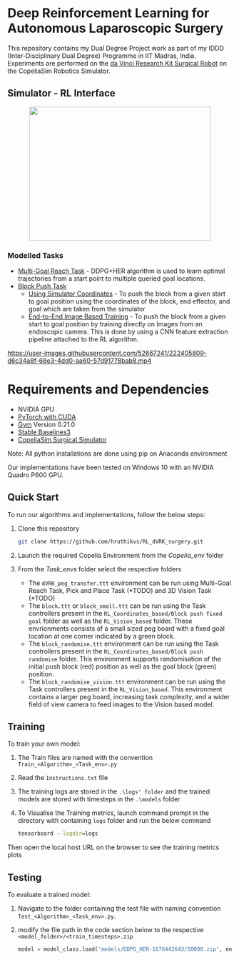 # Deep Reinforcement Learning for Autonomous Laparoscopic Surgery

This repository contains my Dual Degree Project work as part of my IDDD (Inter-Disciplinary Dual Degree) Programme in IIT Madras, India. Experiments are performed on the [da Vinci Research Kit Surgical Robot](https://www.intuitive-foundation.org/dvrk/) on the CopeliaSim Robotics Simulator. 

## Simulator - RL Interface 

 
<div align="center">
<img src="https://user-images.githubusercontent.com/52667241/226593143-755e02c3-08c1-4ca5-82b3-ca64cd29761b.png" height="300px" width="407px">
</div>

### Modelled Tasks
* [Multi-Goal Reach Task](#multi-goal-reach) - DDPG+HER algorithm is used to learn optimal trajectories from a start point to multiple queried goal locations.
* [Block Push Task](#block-push) 
    * [Using Simulator Coordinates](#baseline-algorithm) - To push the block from a given start to goal position using the coordinates of the block, end effector, and goal which are taken from the simulator
    * [End-to-End Image Based Training](#end-to-end-image) - To push the block from a given start to goal position by training directly on Images from an endoscopic camera. This is done by using a CNN feature extraction pipeline attached to the RL algorithm.

https://user-images.githubusercontent.com/52667241/222405809-d6c34a8f-68e3-4dd0-aa60-57d91778bab8.mp4 

 
 
# Requirements and Dependencies

* NVIDIA GPU 
* [PyTorch with CUDA](https://pytorch.org/)   
* [Gym](https://github.com/openai/gym) Version 0.21.0
* [Stable Baselines3](https://stable-baselines3.readthedocs.io/en/master/guide/install.html) 
* [CopeliaSim Surgical Simulator](https://www.coppeliarobotics.com/downloads)

Note: All python installations are done using pip on Anaconda environment

Our implementations have been tested on Windows 10 with an NVIDIA Quadro P600 GPU.

## Quick Start

To run our algorithms and implementations, follow the below steps:

1. Clone this repository 

    ```bash
    git clone https://github.com/hruthikvs/RL_dVRK_surgery.git
    ```

2. Launch the required Copelia Environment from the *Copelia_env* folder

3. From the *Task_envs* folder select the respective folders
    
    * The `dVRK_peg_transfer.ttt` environment can be run using Multi-Goal Reach Task, Pick and Place Task (*TODO) and 3D Vision Task (*TODO)
    * The `block.ttt` or `block_small.ttt` can be run using the Task controllers present in the `RL_Coordinates_based/Block push fixed goal` folder as well as the `RL_Vision_based` folder.  These envrionments consists of a small sized peg board with a fixed goal location at one corner indicated by a green block.
    * The `block_randomise.ttt` environment can be run using the Task controllers present in the `RL_Coordinates_based/Block push randomise` folder. This environment supports randomisation of the initial push block (red) position as well as the goal block (green) position.
    * The `block_randomise_vision.ttt`  environment can be run using the Task controllers present in the `RL_Vision_based`. This environment contains a larger peg board, increasing task complexity, and a wider field of view camera to feed images to the Vision based model.

## Training

To train your own model:

1. The Train files are named with the convention `Train_<Algorithm>_<Task_env>.py`

2. Read the `Instructions.txt` file

3. The training logs are stored in the `.\logs' folder` and the trained models are stored with timesteps in the `.\models` folder 

4. To Visualise the Training metrics, launch command prompt in the directory with containing `logs` folder and run the below command 

    ```cmd
    tensorboard --logdir=logs
    ```
Then open the local host URL on the browser to see the training metrics plots

 

## Testing 

To evaluate a trained model:

1. Navigate to the folder containing the test file with naming convention `Test_<Algorithm>_<Task_env>.py`.

2. modify the file path in the code section below to the respective `<model_folder>/<train_timesteps>.zip`

    ```python
    model = model_class.load('models/DDPG_HER-1676442643/50000.zip', env=env)
    ```

 
